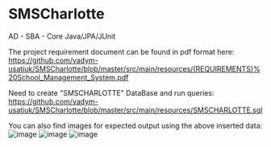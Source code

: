 # SMSCharlotte
AD - SBA - Core Java/JPA/JUnit

The project requirement document can be found in pdf format here:
<br>
https://github.com/vadym-usatiuk/SMSCharlotte/blob/master/src/main/resources/(REQUIREMENTS)%20School_Management_System.pdf

Need to create "SMSCHARLOTTE" DataBase and run queries:
<br>
https://github.com/vadym-usatiuk/SMSCharlotte/blob/master/src/main/resources/SMSCHARLOTTE.sql

You can also find images for expected output using the above inserted data:
<br>
![image](https://user-images.githubusercontent.com/51781534/107393376-ba81bc00-6ac8-11eb-89aa-8df3bf3fa0e1.png)
![image](https://user-images.githubusercontent.com/51781534/107393401-c2d9f700-6ac8-11eb-9bdc-d53dc935596d.png)
![image](https://user-images.githubusercontent.com/51781534/107393416-c66d7e00-6ac8-11eb-8793-82e04538cdd6.png)
